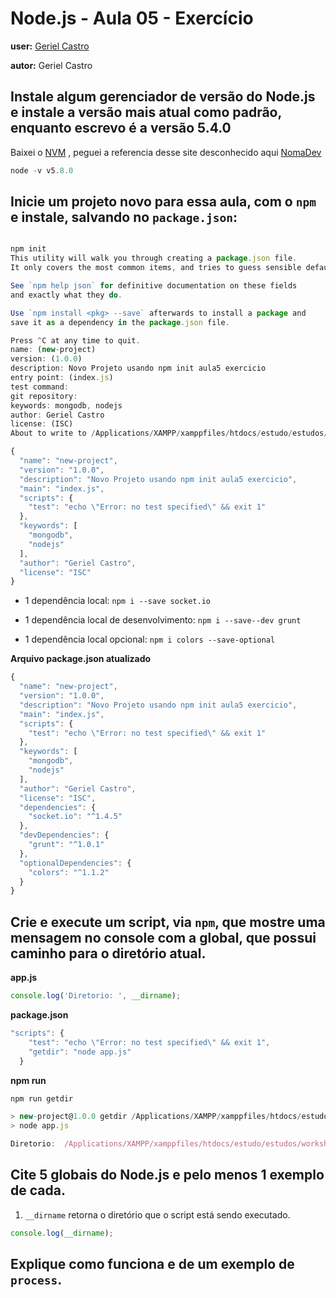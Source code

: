 # Node.js - Aula 05 - Exercício

**user:** [Geriel Castro](https://github.com/geriel)

**autor:** Geriel Castro


## Instale algum gerenciador de versão do Node.js e instale a versão mais atual como padrão, enquanto escrevo é a versão 5.4.0

Baixei o [NVM](https://github.com/creationix/nvm) , peguei a referencia desse site desconhecido aqui [NomaDev](http://nomadev.com.br/node-js-o-que-%C3%A9-nvm-e-como-gerenciar-vers%C3%B5es-do-node/)

```js
node -v v5.8.0
```

## Inicie um projeto novo para essa aula, com o `npm` e instale, salvando no `package.json`:
```js

npm init
This utility will walk you through creating a package.json file.
It only covers the most common items, and tries to guess sensible defaults.

See `npm help json` for definitive documentation on these fields
and exactly what they do.

Use `npm install <pkg> --save` afterwards to install a package and
save it as a dependency in the package.json file.

Press ^C at any time to quit.
name: (new-project)
version: (1.0.0)
description: Novo Projeto usando npm init aula5 exercicio
entry point: (index.js)
test command:
git repository:
keywords: mongodb, nodejs
author: Geriel Castro
license: (ISC)
About to write to /Applications/XAMPP/xamppfiles/htdocs/estudo/estudos/workshop-be-mean/nodejs/aula5/new-project/package.json:

{
  "name": "new-project",
  "version": "1.0.0",
  "description": "Novo Projeto usando npm init aula5 exercicio",
  "main": "index.js",
  "scripts": {
    "test": "echo \"Error: no test specified\" && exit 1"
  },
  "keywords": [
    "mongodb",
    "nodejs"
  ],
  "author": "Geriel Castro",
  "license": "ISC"
}
```

* 1 dependência local:
  `npm i --save socket.io`

* 1 dependência local de desenvolvimento:
  `npm i --save--dev grunt`

* 1 dependência local opcional:
  `npm i colors --save-optional`


**Arquivo package.json atualizado**
```js
{
  "name": "new-project",
  "version": "1.0.0",
  "description": "Novo Projeto usando npm init aula5 exercicio",
  "main": "index.js",
  "scripts": {
    "test": "echo \"Error: no test specified\" && exit 1"
  },
  "keywords": [
    "mongodb",
    "nodejs"
  ],
  "author": "Geriel Castro",
  "license": "ISC",
  "dependencies": {
    "socket.io": "^1.4.5"
  },
  "devDependencies": {
    "grunt": "^1.0.1"
  },
  "optionalDependencies": {
    "colors": "^1.1.2"
  }
}
```

## Crie e execute um script, via `npm`, que mostre uma mensagem no console com a global, que possui caminho para o diretório atual.
**app.js**
```js
console.log('Diretorio: ', __dirname);
```

**package.json**
```js
"scripts": {
    "test": "echo \"Error: no test specified\" && exit 1",
    "getdir": "node app.js"
  }
```

**npm run**
```js
npm run getdir

> new-project@1.0.0 getdir /Applications/XAMPP/xamppfiles/htdocs/estudo/estudos/workshop-be-mean/nodejs/aula5/new-project
> node app.js

Diretorio:  /Applications/XAMPP/xamppfiles/htdocs/estudo/estudos/workshop-be-mean/nodejs/aula5/new-project

```

## Cite 5 globais do Node.js e pelo menos 1 exemplo de cada.

1. `__dirname` retorna o diretório que o script está sendo executado.
  ```js
  console.log(__dirname);
  ```

## Explique como funciona e de um exemplo de `process`.
